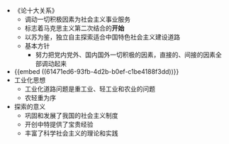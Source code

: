 - 《论十大关系》
	- 调动一切积极因素为社会主义事业服务
	- 标志着马克思主义第二次结合的**开始**
	- 以苏为鉴，独立自主探索适合中国特色社会主义建设道路
	- 基本方针
		- 努力把党内党外、国内国外一切积极的因素，直接的、间接的因素全部调动起来
- {{embed ((61471ed6-93fb-4d2b-b0ef-c1be4188f3dd))}}
- 工业化思想
	- 工业化道路问题是重工业、轻工业和农业的问题
	- 农轻重为序
- 探索的意义
	- 巩固和发展了我国的社会主义制度
	- 开创中特提供了宝贵经验
	- 丰富了科学社会主义的理论和实践